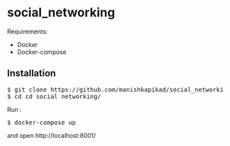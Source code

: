 # social_networking

Requirements:
- Docker
- Docker-compose

## Installation
<pre>
$ git clone https://github.com/manishkapikad/social_networking.git
$ cd cd social_networking/
</pre>

Run : 
<pre>$ docker-compose up</pre>

and open http://localhost:8001/